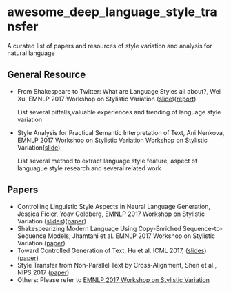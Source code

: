 # awesome_deep_language_style_transfer
A curated list of papers and resources of style variation and analysis for natural language

## General Resource
 * From Shakespeare to Twitter: What are Language Styles all about?, Wei Xu, EMNLP 2017 Workshop on Stylistic Variation
 ([slide](https://cocoxu.github.io/files/20170908_StyVa_EMNLP2017.pdf))([report](https://cocoxu.github.io/publications/EMNLP_2017_Stylistic_Variations.pdf))
 
    List several pitfalls,valuable experiences and trending of language style variation
 * Style Analysis for Practical Semantic Interpretation of Text, Ani Nenkova, EMNLP 2017 Workshop on Stylistic Variation
Workshop on Stylistic Variation([slide](https://drive.google.com/file/d/0Bzjv7VfckQWiQkZmZmlTRmRiUUNBOXZfWVZlVTZrb0RSYXVF/view))

    List several method to extract language style feature, aspect of languague style research and several related work
    
## Papers
  * Controlling Linguistic Style Aspects in Neural Language Generation, Jessica Ficler, Yoav Goldberg, EMNLP 2017 Workshop on Stylistic Variation ([slides](https://drive.google.com/file/d/0Bzjv7VfckQWiUElucEV0LXM4Mk42dGF5aTZIbEZwOWpTLW5n/view))([paper](http://www.aclweb.org/anthology/W/W17/W17-4912.pdf))
  * Shakespearizing Modern Language Using Copy-Enriched Sequence-to-Sequence Models, Jhamtani et al. EMNLP 2017 Workshop on Stylistic Variation ([paper](https://arxiv.org/pdf/1707.01161.pdf))
  * Toward Controlled Generation of Text, Hu et al. ICML 2017, ([slides](http://www.cs.cmu.edu/~zhitingh/data/icml17toward_slides.pdf))([paper](https://arxiv.org/pdf/1703.00955.pdf))
  * Style Transfer from Non-Parallel Text by Cross-Alignment, Shen et al., NIPS 2017 ([paper](https://arxiv.org/pdf/1705.09655.pdf))
  * Others: Please refer to [EMNLP 2017 Workshop on Stylistic Variation](https://sites.google.com/site/workshoponstylisticvariation/program)
  
 
 
